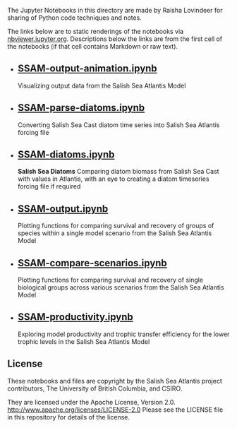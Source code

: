 The Jupyter Notebooks in this directory are made by
Raisha Lovindeer for sharing of Python code techniques
and notes.

The links below are to static renderings of the notebooks via
[nbviewer.jupyter.org](https://nbviewer.jupyter.org/).
Descriptions below the links are from the first cell of the notebooks
(if that cell contains Markdown or raw text).

* ## [SSAM-output-animation.ipynb](https://nbviewer.jupyter.org/github/SS-Atlantis/analysis-raisha/blob/main/notebooks/SSAM-output-animation.ipynb)  
    
    Visualizing output data from the Salish Sea Atlantis Model

* ## [SSAM-parse-diatoms.ipynb](https://nbviewer.jupyter.org/github/SS-Atlantis/analysis-raisha/blob/main/notebooks/SSAM-parse-diatoms.ipynb)  
    
    Converting Salish Sea Cast diatom time series into Salish Sea Atlantis forcing file

* ## [SSAM-diatoms.ipynb](https://nbviewer.jupyter.org/github/SS-Atlantis/analysis-raisha/blob/main/notebooks/SSAM-diatoms.ipynb)  
    
    **Salish Sea Diatoms**
    Comparing diatom biomass from Salish Sea Cast with values in Atlantis, with an eye to creating a diatom timeseries forcing file if required

* ## [SSAM-output.ipynb](https://nbviewer.jupyter.org/github/SS-Atlantis/analysis-raisha/blob/main/notebooks/SSAM-output.ipynb)  
    
    Plotting functions for comparing survival and recovery of groups of species within a single model scenario from the Salish Sea Atlantis Model

* ## [SSAM-compare-scenarios.ipynb](https://nbviewer.jupyter.org/github/SS-Atlantis/analysis-raisha/blob/main/notebooks/SSAM-compare-scenarios.ipynb)  
    
    Plotting functions for comparing survival and recovery of single biological groups across various scenarios from the Salish Sea Atlantis Model

* ## [SSAM-productivity.ipynb](https://nbviewer.jupyter.org/github/SS-Atlantis/analysis-raisha/blob/main/notebooks/SSAM-productivity.ipynb)  
    
    Exploring model productivity and trophic transfer efficiency for the lower trophic levels in the Salish Sea Atlantis Model 


## License

These notebooks and files are copyright by the Salish Sea Atlantis project contributors,
The University of British Columbia, and CSIRO.

They are licensed under the Apache License, Version 2.0.
http://www.apache.org/licenses/LICENSE-2.0
Please see the LICENSE file in this repository for details of the license.
